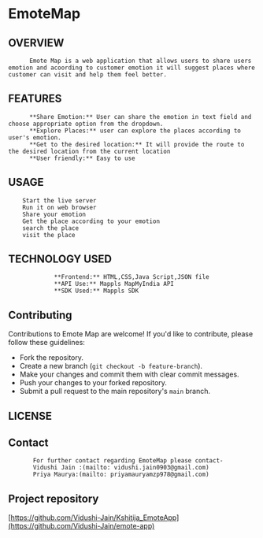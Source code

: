 # EmoteMap
## OVERVIEW 
          Emote Map is a web application that allows users to share users emotion and acoording to customer emotion it will suggest places where customer can visit and help them feel better.
## FEATURES
          **Share Emotion:** User can share the emotion in text field and choose appropriate option from the dropdown.
          **Explore Places:** user can explore the places according to user's emotion.
          **Get to the desired location:** It will provide the route to the desired location from the current location
          **User friendly:** Easy to use 
## USAGE
        Start the live server 
        Run it on web browser
        Share your emotion
        Get the place according to your emotion
        search the place
        visit the place
## TECHNOLOGY USED
                 **Frontend:** HTML,CSS,Java Script,JSON file
                 **API Use:** Mappls MapMyIndia API
                 **SDK Used:** Mappls SDK
## Contributing
Contributions to Emote Map are welcome! If you'd like to contribute, please follow these guidelines:
- Fork the repository.
- Create a new branch (`git checkout -b feature-branch`).
- Make your changes and commit them with clear commit messages.
- Push your changes to your forked repository.
- Submit a pull request to the main repository's `main` branch.                 
 
 ## LICENSE        
 ## Contact 
           For further contact regarding EmoteMap please contact-
           Vidushi Jain :(mailto: vidushi.jain0903@gmail.com)
           Priya Maurya:(mailto: priyamauryamzp978@gmail.com)
 ## Project repository
 [https://github.com/Vidushi-Jain/Kshitija_EmoteApp](https://github.com/Vidushi-Jain/emote-app)
 
           
        
          
